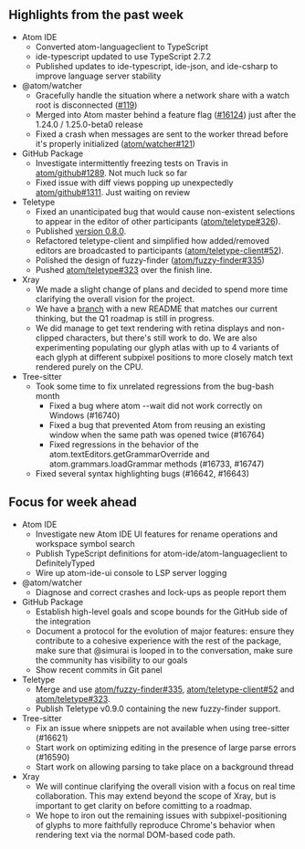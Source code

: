 ## Highlights from the past week

- Atom IDE
  - Converted atom-languageclient to TypeScript
  - ide-typescript updated to use TypeScript 2.7.2
  - Published updates to ide-typescript, ide-json, and ide-csharp to improve language server stability
- @atom/watcher
  - Gracefully handle the situation where a network share with a watch root is disconnected ([#119](https://github.com/atom/watcher/pull/119))
  - Merged into Atom master behind a feature flag ([#16124](https://github.com/atom/atom/pull/16124)) just after the 1.24.0 / 1.25.0-beta0 release
  - Fixed a crash when messages are sent to the worker thread before it's properly initialized ([atom/watcher#121](https://github.com/atom/watcher/pull/121))
- GitHub Package
  - Investigate intermittently freezing tests on Travis in [atom/github#1289](https://github.com/atom/github/pull/1289). Not much luck so far
  - Fixed issue with diff views popping up unexpectedly [atom/github#1311](https://github.com/atom/github/pull/1311). Just waiting on review
- Teletype
  - Fixed an unanticipated bug that would cause non-existent selections to appear in the editor of other participants ([atom/teletype#326](https://github.com/atom/teletype/pull/326)).
  - Published [version 0.8.0](https://github.com/atom/teletype/releases/tag/v0.8.0).
  - Refactored teletype-client and simplified how added/removed editors are broadcasted to participants ([atom/teletype-client#52](https://github.com/atom/teletype-client/pull/52)).
  - Polished the design of fuzzy-finder ([atom/fuzzy-finder#335](https://github.com/atom/fuzzy-finder/pull/335))
  - Pushed [atom/teletype#323](https://github.com/atom/teletype/pull/323) over the finish line.
- Xray
  - We made a slight change of plans and decided to spend more time clarifying the overall vision for the project.
  - We have a [branch](https://github.com/atom/xray/tree/roadmap) with a new README that matches our current thinking, but the Q1 roadmap is still in progress.
  - We did manage to get text rendering with retina displays and non-clipped characters, but there's still work to do. We are also experimenting populating our glyph atlas with up to 4 variants of each glyph at different subpixel positions to more closely match text rendered purely on the CPU.
- Tree-sitter
  - Took some time to fix unrelated regressions from the bug-bash month
    - Fixed a bug where atom --wait did not work correctly on Windows (#16740)
    - Fixed a bug that prevented Atom from reusing an existing window when the same path was opened twice (#16764)
    - Fixed regressions in the behavior of the atom.textEditors.getGrammarOverride and atom.grammars.loadGrammar methods (#16733, #16747)
   - Fixed several syntax highlighting bugs (#16642, #16643)
## Focus for week ahead

- Atom IDE
  - Investigate new Atom IDE UI features for rename operations and workspace symbol search
  - Publish TypeScript definitions for atom-ide/atom-languageclient to DefinitelyTyped 
  - Wire up atom-ide-ui console to LSP server logging
- @atom/watcher
  - Diagnose and correct crashes and lock-ups as people report them
- GitHub Package
  - Establish high-level goals and scope bounds for the GitHub side of the integration
  - Document a protocol for the evolution of major features: ensure they contribute to a cohesive experience with the rest of the package, make sure that @simurai is looped in to the conversation, make sure the community has visibility to our goals
  - Show recent commits in Git panel
- Teletype
  - Merge and use [atom/fuzzy-finder#335](https://github.com/atom/fuzzy-finder/pull/335), [atom/teletype-client#52](https://github.com/atom/teletype-client/pull/52) and [atom/teletype#323](https://github.com/atom/teletype/pull/323).
  - Publish Teletype v0.9.0 containing the new fuzzy-finder support.
- Tree-sitter
  - Fix an issue where snippets are not available when using tree-sitter (#16621)
  - Start work on optimizing editing in the presence of large parse errors (#16590)
  - Start work on allowing parsing to take place on a background thread
- Xray
  - We will continue clarifying the overall vision with a focus on real time collaboration. This may extend beyond the scope of Xray, but is important to get clarity on before comitting to a roadmap.
  - We hope to iron out the remaining issues with subpixel-positioning of glyphs to more faithfully reproduce Chrome's behavior when rendering text via the normal DOM-based code path.
